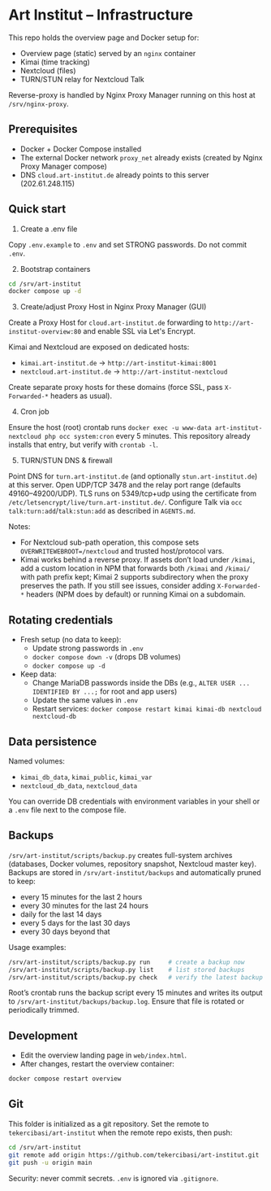 # Art Institut – Infrastructure

This repo holds the overview page and Docker setup for:

- Overview page (static) served by an `nginx` container
- Kimai (time tracking)
- Nextcloud (files)
- TURN/STUN relay for Nextcloud Talk

Reverse-proxy is handled by Nginx Proxy Manager running on this host at `/srv/nginx-proxy`.

## Prerequisites

- Docker + Docker Compose installed
- The external Docker network `proxy_net` already exists (created by Nginx Proxy Manager compose)
- DNS `cloud.art-institut.de` already points to this server (202.61.248.115)

## Quick start

1) Create a .env file

Copy `.env.example` to `.env` and set STRONG passwords. Do not commit `.env`.

2) Bootstrap containers

```bash
cd /srv/art-institut
docker compose up -d
```

3) Create/adjust Proxy Host in Nginx Proxy Manager (GUI)

Create a Proxy Host for `cloud.art-institut.de` forwarding to `http://art-institut-overview:80` and enable SSL via Let's Encrypt.

Kimai and Nextcloud are exposed on dedicated hosts:

- `kimai.art-institut.de` → `http://art-institut-kimai:8001`
- `nextcloud.art-institut.de` → `http://art-institut-nextcloud`

Create separate proxy hosts for these domains (force SSL, pass `X-Forwarded-*` headers as usual).

4) Cron job

Ensure the host (root) crontab runs `docker exec -u www-data art-institut-nextcloud php occ system:cron` every 5 minutes. This repository already installs that entry, but verify with `crontab -l`.

5) TURN/STUN DNS & firewall

Point DNS for `turn.art-institut.de` (and optionally `stun.art-institut.de`) at this server. Open UDP/TCP 3478 and the relay port range (defaults 49160–49200/UDP). TLS runs on 5349/tcp+udp using the certificate from `/etc/letsencrypt/live/turn.art-institut.de/`. Configure Talk via `occ talk:turn:add`/`talk:stun:add` as described in `AGENTS.md`.

Notes:
- For Nextcloud sub-path operation, this compose sets `OVERWRITEWEBROOT=/nextcloud` and trusted host/protocol vars.
- Kimai works behind a reverse proxy. If assets don’t load under `/kimai`, add a custom location in NPM that forwards both `/kimai` and `/kimai/` with path prefix kept; Kimai 2 supports subdirectory when the proxy preserves the path. If you still see issues, consider adding `X-Forwarded-*` headers (NPM does by default) or running Kimai on a subdomain.

## Rotating credentials

- Fresh setup (no data to keep):
  - Update strong passwords in `.env`
  - `docker compose down -v` (drops DB volumes)
  - `docker compose up -d`
- Keep data:
  - Change MariaDB passwords inside the DBs (e.g., `ALTER USER ... IDENTIFIED BY ...;` for root and app users)
  - Update the same values in `.env`
  - Restart services: `docker compose restart kimai kimai-db nextcloud nextcloud-db`

## Data persistence

Named volumes:
- `kimai_db_data`, `kimai_public`, `kimai_var`
- `nextcloud_db_data`, `nextcloud_data`

You can override DB credentials with environment variables in your shell or a `.env` file next to the compose file.

## Backups

`/srv/art-institut/scripts/backup.py` creates full-system archives (databases, Docker volumes, repository snapshot, Nextcloud master key). Backups are stored in `/srv/art-institut/backups` and automatically pruned to keep:

- every 15 minutes for the last 2 hours
- every 30 minutes for the last 24 hours
- daily for the last 14 days
- every 5 days for the last 30 days
- every 30 days beyond that

Usage examples:

```bash
/srv/art-institut/scripts/backup.py run     # create a backup now
/srv/art-institut/scripts/backup.py list    # list stored backups
/srv/art-institut/scripts/backup.py check   # verify the latest backup
```

Root’s crontab runs the backup script every 15 minutes and writes its output to `/srv/art-institut/backups/backup.log`. Ensure that file is rotated or periodically trimmed.

## Development

- Edit the overview landing page in `web/index.html`.
- After changes, restart the overview container:

```bash
docker compose restart overview
```

## Git

This folder is initialized as a git repository. Set the remote to `tekercibasi/art-institut` when the remote repo exists, then push:

```bash
cd /srv/art-institut
git remote add origin https://github.com/tekercibasi/art-institut.git
git push -u origin main
```

Security: never commit secrets. `.env` is ignored via `.gitignore`.
